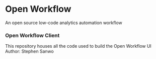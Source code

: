 # Open Workflow

An open source low-code analytics automation workflow

### Open Workflow Client

This repository houses all the code used to build the Open Workflow UI
Author:
Stephen Sanwo
